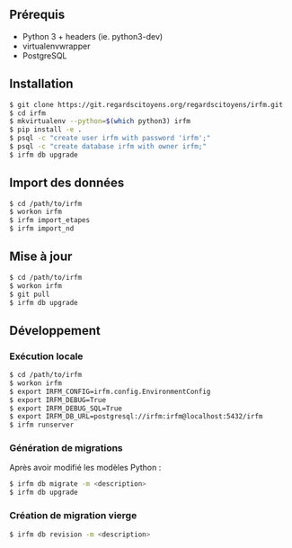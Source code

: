 
## Prérequis

* Python 3 + headers (ie. python3-dev)
* virtualenvwrapper
* PostgreSQL

## Installation

```sh
$ git clone https://git.regardscitoyens.org/regardscitoyens/irfm.git
$ cd irfm
$ mkvirtualenv --python=$(which python3) irfm
$ pip install -e .
$ psql -c "create user irfm with password 'irfm';"
$ psql -c "create database irfm with owner irfm;"
$ irfm db upgrade
```

## Import des données

```sh
$ cd /path/to/irfm
$ workon irfm
$ irfm import_etapes
$ irfm import_nd
```

## Mise à jour

```sh
$ cd /path/to/irfm
$ workon irfm
$ git pull
$ irfm db upgrade
```

## Développement

### Exécution locale

```bash
$ cd /path/to/irfm
$ workon irfm
$ export IRFM_CONFIG=irfm.config.EnvironmentConfig
$ export IRFM_DEBUG=True
$ export IRFM_DEBUG_SQL=True
$ export IRFM_DB_URL=postgresql://irfm:irfm@localhost:5432/irfm
$ irfm runserver
```

### Génération de migrations

Après avoir modifié les modèles Python :

```bash
$ irfm db migrate -m <description>
$ irfm db upgrade
```

### Création de migration vierge

```bash
$ irfm db revision -m <description>
```
